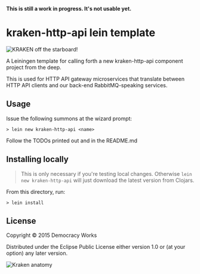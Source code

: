 **This is still a work in progress. It's not usable yet.**

# kraken-http-api lein template

![KRAKEN off the starboard!](http://orig03.deviantart.net/29af/f/2013/169/7/a/kraken_by_lozanox-d69kdxz.jpg)

A Leiningen template for calling forth a new kraken-http-api component project from the
deep.

This is used for HTTP API gateway microservices that translate between HTTP API
clients and our back-end RabbitMQ-speaking services.

## Usage

Issue the following summons at the wizard prompt:

```
> lein new kraken-http-api <name>
```

Follow the TODOs printed out and in the README.md

## Installing locally

> This is only necessary if you're testing local changes.
> Otherwise `lein new kraken-http-api` will just download the latest version
> from Clojars.

From this directory, run:

```
> lein install
```

## License

Copyright © 2015 Democracy Works

Distributed under the Eclipse Public License either version 1.0 or (at
your option) any later version.

![Kraken anatomy](http://proximospirits.s3.amazonaws.com/thekraken/book-page-8.png)
